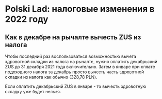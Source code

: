 # Polski Lad: налоговые изменения в 2022 году

## Как в декабре на рычалте вычесть ZUS из налога 

Чтобы последний раз воспользоваться возможностью вычета здровотной складки
из налога на рычалте, нужно оплатить декабрьский ZUS до 31 декабря 2021 года
включительно. Затем в январе при оплате подоходного налога за декабрь просто
вычесть часть здровотной складки из налога как обычно (328,78 PLN).

Если оплатить декабрьский ZUS в январе - то вычесть здровотную складку уже будет нельзя.
